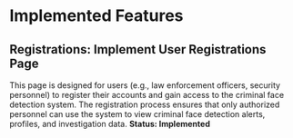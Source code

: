 # Implemented Features
## Registrations: Implement User Registrations Page
This page is designed for users (e.g., law enforcement officers, security personnel) to register their accounts and gain access to the criminal face detection system. The registration process ensures that only authorized personnel can use the system to view criminal face detection alerts, profiles, and investigation data.
**Status: Implemented**

